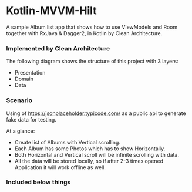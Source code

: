 # Kotlin-MVVM-Hilt
A sample Album list app that shows how to use ViewModels and Room together with RxJava &amp; Dagger2, in Kotlin by Clean Architecture.

### Implemented by Clean Architecture
The following diagram shows the structure of this project with 3 layers:
- Presentation
- Domain
- Data

### Scenario
Using of https://jsonplaceholder.typicode.com/ as a public api to generate fake data for testing.

At a glance:

- Create list of Albums with Vertical scrolling.
- Each Album has some Photos which has to show Horizontally.
- Both Horizontal and Vertical scroll will be infinite scrolling with data.
- All the data will be stored locally, so if after 2-3 times opened Application it will work offline as well.

### Included below things

